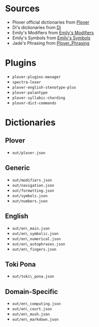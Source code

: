 # Sources

- Plover official dictionaries from [Plover](https://github.com/openstenoproject/plover)
- Di's dictionaries from [Di](https://github.com/didoesdigital/steno-dictionaries)
- Emily's Modifiers from [Emily's Modifiers](https://github.com/EPLHREU/emily-modifiers)
- Emily's Symbols from [Emily's Symbols](https://github.com/EPLHREU/emily-symbols)
- Jade's Phrasing from [Plover\_Phrasing](https://github.com/Jade-GG/plover\_phrasing)

# Plugins

- `plover-plugins-manager`
- `spectra-lexer`
- `plover-english-stenotype-plus`
- `plover-palantype`
- `plover-syllabic-chording`
- `plover-dict-commands`

# Dictionaries

## Plover

- `out/plover.json`

## Generic

- `out/modifiers.json`
- `out/navigation.json`
- `out/formatting.json`
- `out/symbols.json`
- `out/numbers.json`

## English

- `out/en\_main.json`
- `out/en\_symbolic.json`
- `out/en\_numerical.json`
- `out/en\_autophrases.json`
- `out/en\_fingers.json`

## Toki Pona

- `out/toki\_pona.json`

## Domain-Specific

- `out/en\_computing.json`
- `out/en\_court.json`
- `out/en\_mush.json`
- `out/en\_markdown.json`


